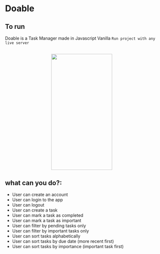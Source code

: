 # Doable
## To run
Doable is a Task Manager made in Javascript Vanilla
`Run project with any live server`

##

<p align="center">
  <img  width="200px" height="380" src="https://user-images.githubusercontent.com/82674454/141707113-491928a9-f268-4cf6-a0b9-60b213a66598.png" />
</p>

## what can you do?:

 - User can create an account
 - User can login to the app
 - User can logout
 - User can create a task
 - User can mark a task as completed
 - User can mark a task as important
 - User can filter by pending tasks only
 - User can filter by important tasks only
 - User can sort tasks alphabetically
 - User can sort tasks by due date (more recent first)
 - User can sort tasks by importance (important task first)
